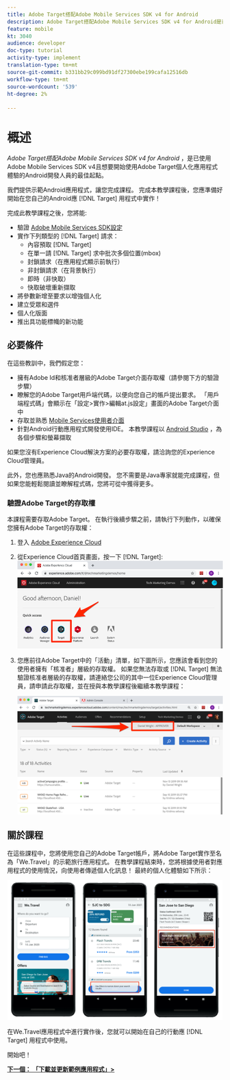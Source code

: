 ```yaml
---
title: Adobe Target搭配Adobe Mobile Services SDK v4 for Android
description: Adobe Target搭配Adobe Mobile Services SDK v4 for Android是已使用Adobe Mobile Services SDK v4且想要開始使用Adobe Target個人化應用程式體驗的Android開發人員的最佳起點。
feature: mobile
kt: 3040
audience: developer
doc-type: tutorial
activity-type: implement
translation-type: tm+mt
source-git-commit: b331bb29c099bd91df27300ebe199cafa12516db
workflow-type: tm+mt
source-wordcount: '539'
ht-degree: 2%

---
```



# 概述

_Adobe Target搭配Adobe Mobile Services SDK v4 for Android_ ，是已使用Adobe Mobile Services SDK v4且想要開始使用Adobe Target個人化應用程式體驗的Android開發人員的最佳起點。

我們提供示範Android應用程式，讓您完成課程。 完成本教學課程後，您應準備好開始在您自己的Android應 [!DNL Target] 用程式中實作！

完成此教學課程之後，您將能:

* 驗證 [Adobe Mobile Services SDK設定](https://docs.adobe.com/content/help/en/mobile-services/android/getting-started-android/requirements.html)
* 實作下列類型的 [!DNL Target] 請求：
   * 內容預取 [!DNL Target]
   * 在單一請 [!DNL Target] 求中批次多個位置(mbox)
   * 封鎖請求（在應用程式顯示前執行）
   * 非封鎖請求（在背景執行）
   * 即時（非快取）
   * 快取破壞重新擷取
* 將參數新增至要求以增強個人化
* 建立受眾和選件
* 個人化版面
* 推出具功能標幟的新功能

## 必要條件

在這些教訓中，我們假定您：

* 擁有Adobe Id和核准者層級的Adobe Target介面存取權（請參閱下方的驗證步驟）
* 瞭解您的Adobe Target用戶端代碼，以便向您自己的帳戶提出要求。 「用戶端程式碼」會顯示在「設定>實作>編輯at.js設定」畫面的Adobe Target介面中
* 存取並熟悉 [Mobile Services使用者介面](https://mobilemarketing.adobe.com)
* 針對Android行動應用程式開發使用IDE。 本教學課程以 [Android Studio](https://developer.android.com/studio/install) ，為各個步驟和螢幕擷取

如果您沒有Experience Cloud解決方案的必要存取權，請洽詢您的Experience Cloud管理員。

此外，您也應熟悉Java的Android開發。 您不需要是Java專家就能完成課程，但如果您能輕鬆閱讀並瞭解程式碼，您將可從中獲得更多。

### 驗證Adobe Target的存取權

本課程需要存取Adobe Target。 在執行後續步驟之前，請執行下列動作，以確保您擁有Adobe Target的存取權：

1. 登入 [Adobe Experience Cloud](https://experience.adobe.com/)
1. 從Experience Cloud首頁畫面，按一下 [!DNL Target]:
   ![Experience Cloud首頁畫面](assets/aec_homeScreen_clickTarget.png)
1. 您應前往Adobe Target中的「活動」清單，如下圖所示，您應該會看到您的使用者擁有「核准者」層級的存取權。 如果您無法存取或 [!DNL Target] 無法驗證核准者層級的存取權，請連絡您公司的其中一位Experience Cloud管理員，請申請此存取權，並在授與本教學課程後繼續本教學課程：

   ![Adobe UI](assets/targetUI_approver.png)

## 關於課程

在這些課程中，您將使用您自己的Adobe Target帳戶，將Adobe Target實作至名為「We.Travel」的示範旅行應用程式。 在教學課程結束時，您將根據使用者對應用程式的使用情況，向使用者傳遞個人化訊息！ 最終的個人化體驗如下所示：

![We.Travel應用程式最終版](assets/overview_final_result.jpg)

在We.Travel應用程式中進行實作後，您就可以開始在自己的行動應 [!DNL Target] 用程式中使用。

開始吧！

**[下一個： 「下載並更新範例應用程式」>](download-and-update-the-sample-app.md)**
